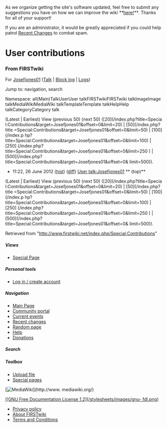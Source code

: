 As we organize getting the site's software updated, feel free to submit any
suggestions you have on how we can improve the wiki
_**_[here!](/index.php/User:Hallry/Suggestions "User:Hallry/Suggestions"
)_**_. Thanks for all of your support!

If you are an administrator, it would be greatly appreciated if you could help
patrol [Recent Changes](/index.php/Special:Recentchanges
"Special:Recentchanges" ) to combat spam.

# User contributions

### From FIRSTwiki

For [Josefjones01](/index.php?title=User:Josefjones01&action=edit
"User:Josefjones01" ) ([Talk](/index.php/User_talk:Josefjones01 "User
talk:Josefjones01" ) | [Block
log](/index.php?title=Special:Log&type=block&page=User:Josefjones01
"Special:Log" ) | [Logs](/index.php?title=Special:Log&user=Josefjones01
"Special:Log" ))

Jump to: navigation, search

Namespace:  all(Main)TalkUserUser talkFIRSTwikiFIRSTwiki talkImageImage
talkMediaWikiMediaWiki talkTemplateTemplate talkHelpHelp talkCategoryCategory
talk

(Latest | Earliest) View (previous 50) (next 50) ([20](/index.php?title=Specia
l:Contributions&target=Josefjones01&offset=0&limit=20) | [50](/index.php?title
=Special:Contributions&target=Josefjones01&offset=0&limit=50) | [100](/index.p
hp?title=Special:Contributions&target=Josefjones01&offset=0&limit=100) | [250]
(/index.php?title=Special:Contributions&target=Josefjones01&offset=0&limit=250
) | [500](/index.php?title=Special:Contributions&target=Josefjones01&offset=0&
limit=500)).

  * 11:22, 26 June 2012 ([hist](/index.php?title=User_talk:Josefjones01&action=history "User talk:Josefjones01" )) ([diff](/index.php?title=User_talk:Josefjones01&diff=prev&oldid=169979 "User talk:Josefjones01" )) [User talk:Josefjones01](/index.php/User_talk:Josefjones01 "User talk:Josefjones01" ) ** (top)**

(Latest | Earliest) View (previous 50) (next 50) ([20](/index.php?title=Specia
l:Contributions&target=Josefjones01&offset=0&limit=20) | [50](/index.php?title
=Special:Contributions&target=Josefjones01&offset=0&limit=50) | [100](/index.p
hp?title=Special:Contributions&target=Josefjones01&offset=0&limit=100) | [250]
(/index.php?title=Special:Contributions&target=Josefjones01&offset=0&limit=250
) | [500](/index.php?title=Special:Contributions&target=Josefjones01&offset=0&
limit=500)).

Retrieved from "<http://www.firstwiki.net/index.php/Special:Contributions>"

##### Views

  * [Special Page](/index.php/Special:Contributions/Josefjones01)

##### Personal tools

  * [Log in / create account](/index.php?title=Special:Userlogin&returnto=Special:Contributions)

[](/index.php/Main_Page "Main Page" )

##### Navigation

  * [Main Page](/index.php/Main_Page)
  * [Community portal](/index.php/FIRSTwiki:Community_portal)
  * [Current events](/index.php/Current_events)
  * [Recent changes](/index.php/Special:Recentchanges)
  * [Random page](/index.php/Special:Random)
  * [Help](/index.php/FIRSTwiki:Help)
  * [Donations](/index.php/FIRSTwiki:Site_support)

##### Search



##### Toolbox

  * [Upload file](/index.php/Special:Upload)
  * [Special pages](/index.php/Special:Specialpages)

[![MediaWiki](/skins/common/images/poweredby_mediawiki_88x31.png)](http://www.
mediawiki.org/)

[![GNU Free Documentation License 1.2](/stylesheets/images/gnu-
fdl.png)](http://www.gnu.org/copyleft/fdl.html)

  * [Privacy policy](/index.php/FIRSTwiki:Privacy_policy "FIRSTwiki:Privacy policy" )
  * [About FIRSTwiki](/index.php/FIRSTwiki:About "FIRSTwiki:About" )
  * [Terms and Conditions](/index.php/FIRSTwiki:Terms_and_conditions "FIRSTwiki:Terms and conditions" )

